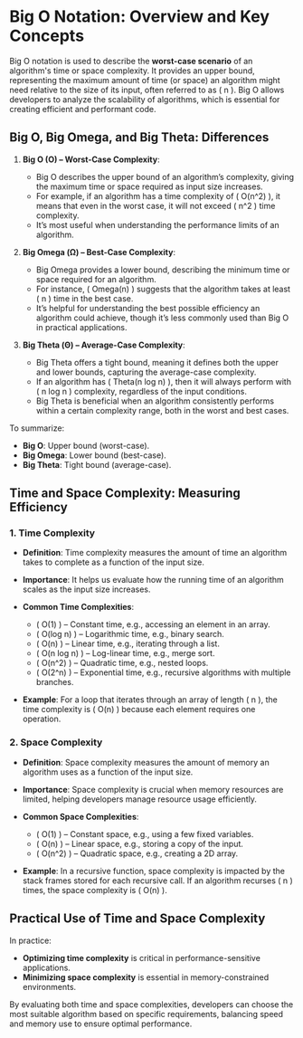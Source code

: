 # Big O Notation: Overview and Key Concepts

Big O notation is used to describe the **worst-case scenario** of an algorithm's time or space complexity. It provides an upper bound, representing the maximum amount of time (or space) an algorithm might need relative to the size of its input, often referred to as \( n \). Big O allows developers to analyze the scalability of algorithms, which is essential for creating efficient and performant code.

## Big O, Big Omega, and Big Theta: Differences

1. **Big O (O) – Worst-Case Complexity**:

   - Big O describes the upper bound of an algorithm’s complexity, giving the maximum time or space required as input size increases.
   - For example, if an algorithm has a time complexity of \( O(n^2) \), it means that even in the worst case, it will not exceed \( n^2 \) time complexity.
   - It’s most useful when understanding the performance limits of an algorithm.

2. **Big Omega (Ω) – Best-Case Complexity**:

   - Big Omega provides a lower bound, describing the minimum time or space required for an algorithm.
   - For instance, \( Omega(n) \) suggests that the algorithm takes at least \( n \) time in the best case.
   - It’s helpful for understanding the best possible efficiency an algorithm could achieve, though it’s less commonly used than Big O in practical applications.

3. **Big Theta (Θ) – Average-Case Complexity**:
   - Big Theta offers a tight bound, meaning it defines both the upper and lower bounds, capturing the average-case complexity.
   - If an algorithm has \( Theta(n log n) \), then it will always perform with \( n log n \) complexity, regardless of the input conditions.
   - Big Theta is beneficial when an algorithm consistently performs within a certain complexity range, both in the worst and best cases.

To summarize:

- **Big O**: Upper bound (worst-case).
- **Big Omega**: Lower bound (best-case).
- **Big Theta**: Tight bound (average-case).

## Time and Space Complexity: Measuring Efficiency

### 1. Time Complexity

- **Definition**: Time complexity measures the amount of time an algorithm takes to complete as a function of the input size.
- **Importance**: It helps us evaluate how the running time of an algorithm scales as the input size increases.
- **Common Time Complexities**:

  - \( O(1) \) – Constant time, e.g., accessing an element in an array.
  - \( O(log n) \) – Logarithmic time, e.g., binary search.
  - \( O(n) \) – Linear time, e.g., iterating through a list.
  - \( O(n log n) \) – Log-linear time, e.g., merge sort.
  - \( O(n^2) \) – Quadratic time, e.g., nested loops.
  - \( O(2^n) \) – Exponential time, e.g., recursive algorithms with multiple branches.

- **Example**: For a loop that iterates through an array of length \( n \), the time complexity is \( O(n) \) because each element requires one operation.

### 2. Space Complexity

- **Definition**: Space complexity measures the amount of memory an algorithm uses as a function of the input size.
- **Importance**: Space complexity is crucial when memory resources are limited, helping developers manage resource usage efficiently.
- **Common Space Complexities**:

  - \( O(1) \) – Constant space, e.g., using a few fixed variables.
  - \( O(n) \) – Linear space, e.g., storing a copy of the input.
  - \( O(n^2) \) – Quadratic space, e.g., creating a 2D array.

- **Example**: In a recursive function, space complexity is impacted by the stack frames stored for each recursive call. If an algorithm recurses \( n \) times, the space complexity is \( O(n) \).

## Practical Use of Time and Space Complexity

In practice:

- **Optimizing time complexity** is critical in performance-sensitive applications.
- **Minimizing space complexity** is essential in memory-constrained environments.

By evaluating both time and space complexities, developers can choose the most suitable algorithm based on specific requirements, balancing speed and memory use to ensure optimal performance.

